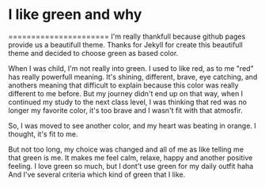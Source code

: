 # I like green and why

======================
I'm really thankfull because github pages provide us a beautifull theme. Thanks for Jekyll for create this beautifull theme and decided to choose green as based color.

When I was child, I'm not really into green. I used to like red, as to me "red" has really powerfull meaning. It's shining, different, brave, eye catching, and anothers meaning that difficult to explain because this color was really different to me before.
But my journey didn't end up on that way, when I continued my study to the next class level, I was thinking that red was no longer my favorite color, it's too brave and I wasn't fit with that atmosfir.

So, I was moved to see another color, and my heart was beating in orange. I thought, it's fit to me. 

But not too long, my choice was changed and all of me as like telling me that green is me. 
It makes me feel calm, relaxe, happy and another positive feeling.
I love green so much, but I dont't use green for my daily outfit haha
And I've several criteria which kind of green that I like.
